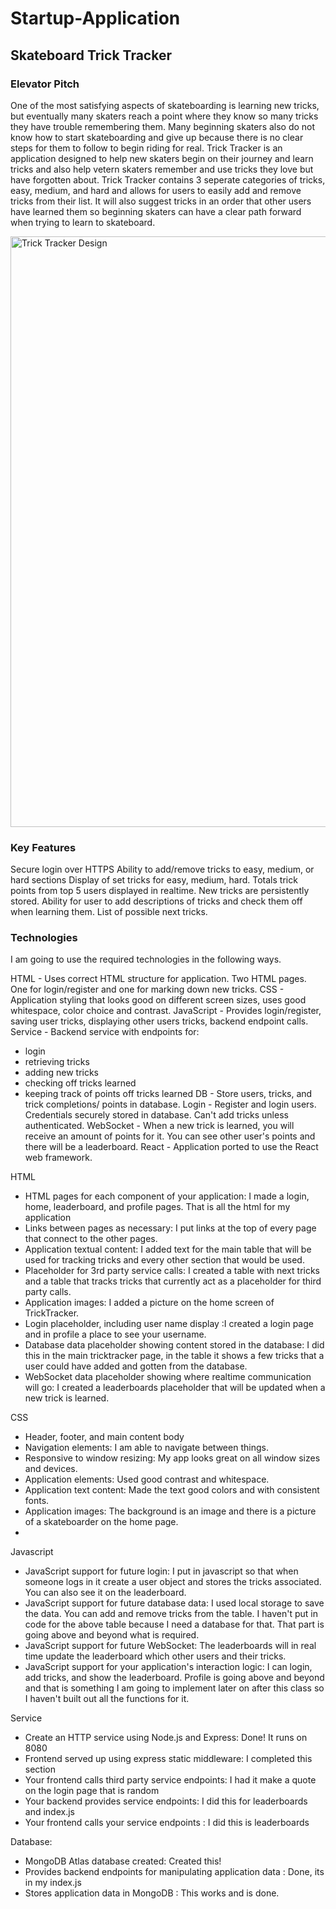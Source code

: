 # Startup-Application
## Skateboard Trick Tracker
### Elevator Pitch
One of the most satisfying aspects of skateboarding is learning new tricks, but eventually many skaters reach a point where they know so many tricks they have trouble remembering them. Many beginning skaters also do not know how to start skateboarding and give up because there is no clear steps for them to follow to begin riding for real.  Trick Tracker is an application designed to help new skaters begin on their journey and learn tricks and also help vetern skaters remember and use tricks they love but have forgotten about. Trick Tracker contains 3 seperate categories of tricks, easy, medium, and hard and allows for users to easily add and remove tricks from their list.  It will also suggest tricks in an order that other users have learned them so beginning skaters can have a clear path forward when trying to learn to skateboard.

<img width="945" alt="Trick Tracker Design" src="https://github.com/jtappen1/Startup/assets/130516020/6241c416-0bc1-4943-8354-292dcf306acd">

### Key Features
Secure login over HTTPS
Ability to add/remove tricks to easy, medium, or hard sections
Display of set tricks for easy, medium, hard.
Totals trick points from top 5 users displayed in realtime.
New tricks are persistently stored.
Ability for user to add descriptions of tricks and check them off when learning them.
List of possible next tricks.

### Technologies
I am going to use the required technologies in the following ways.

HTML - Uses correct HTML structure for application. Two HTML pages. One for login/register and one for marking down new tricks.
CSS - Application styling that looks good on different screen sizes, uses good whitespace, color choice and contrast.
JavaScript - Provides login/register, saving user tricks, displaying other users tricks, backend endpoint calls.
Service - Backend service with endpoints for:
- login
- retrieving tricks
- adding new tricks
- checking off tricks learned
- keeping track of points off tricks learned
DB - Store users, tricks, and trick completions/ points in database.
Login - Register and login users. Credentials securely stored in database. Can't add tricks unless authenticated.
WebSocket - When a new trick is learned, you will receive an amount of points for it.  You can see other user's points and there will be a leaderboard.
React - Application ported to use the React web framework.

HTML
- HTML pages for each component of your application: I made a login, home, leaderboard, and profile pages.  That is all the html for my application
- Links between pages as necessary: I put links at the top of every page that connect to the other pages.
- Application textual content: I added text for the main table that will be used for tracking tricks and every other section that would be used.
- Placeholder for 3rd party service calls: I created a table with next tricks and a table that tracks tricks that currently act as a placeholder for third party calls.
- Application images: I added a picture on the home screen of TrickTracker.
- Login placeholder, including user name display :I created a login page and in profile a place to see your username.
- Database data placeholder showing content stored in the database: I did this in the main tricktracker page, in the table it shows a few tricks that a user could have added and gotten from the database.
- WebSocket data placeholder showing where realtime communication will go:  I created a leaderboards placeholder that will be updated when a new trick is learned.

CSS
- Header, footer, and main content body
- Navigation elements: I am able to navigate between things.
- Responsive to window resizing: My app looks great on all window sizes and devices.
- Application elements: Used good contrast and whitespace.
- Application text content: Made the text good colors and with consistent fonts.
- Application images: The background is an image and there is a picture of a skateboarder on the home page.
- 
Javascript
- JavaScript support for future login: I put in javascript so that when someone logs in it create a user object and stores the tricks associated.  You can also see it on the leaderboard.
- JavaScript support for future database data: I used local storage to save the data.  You can add and remove tricks from the table.  I haven't put in code for the above table because I need a database for that.  That part is going above and beyond what is required.
- JavaScript support for future WebSocket:  The leaderboards will in real time update the leaderboard which other users and their tricks.
- JavaScript support for your application's interaction logic: I can login, add tricks, and show the leaderboard.  Profile is going above and beyond and that is something I am going to implement later on after this class so I haven't built out all the functions for it.

Service
- Create an HTTP service using Node.js and Express:  Done! It runs on 8080
- Frontend served up using express static middleware: I completed this section
- Your frontend calls third party service endpoints: I had it make a quote on the login page that is random
- Your backend provides service endpoints:  I did this for leaderboards and index.js
- Your frontend calls your service endpoints : I did this is leaderboards

Database:
- MongoDB Atlas database created: Created this!
- Provides backend endpoints for manipulating application data : Done, its in my index.js
- Stores application data in MongoDB : This works and is done.



